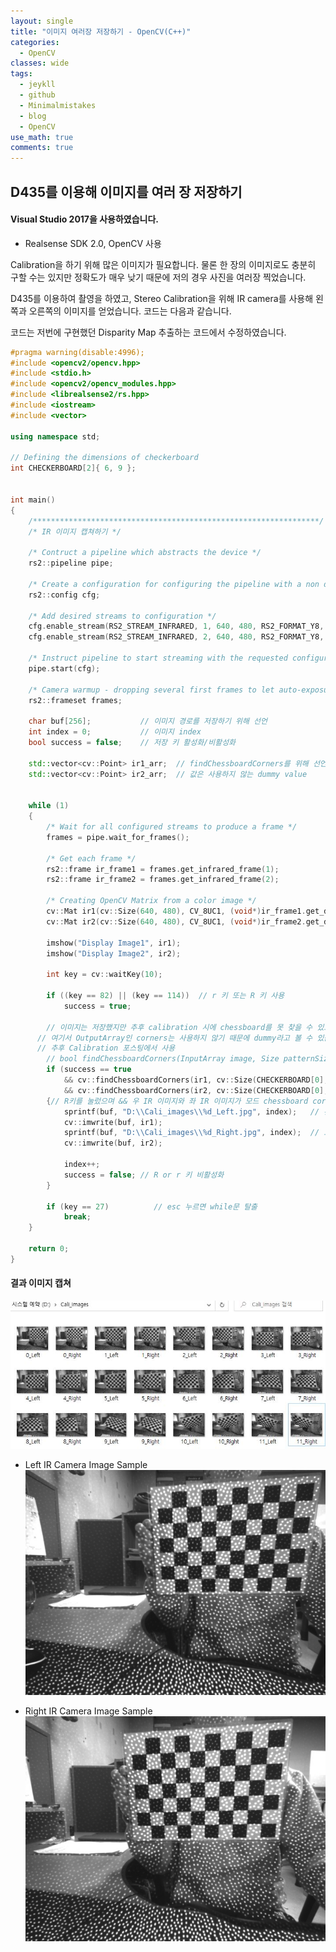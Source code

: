 ```yaml
---
layout: single
title: "이미지 여러장 저장하기 - OpenCV(C++)"
categories:
  - OpenCV
classes: wide
tags:
  - jeykll
  - github
  - Minimalmistakes
  - blog
  - OpenCV
use_math: true
comments: true
---
```


## D435를 이용해 이미지를 여러 장 저장하기

#### Visual Studio 2017을 사용하였습니다.

+ Realsense SDK 2.0, OpenCV 사용

Calibration을 하기 위해 많은 이미지가 필요합니다. 물론 한 장의 이미지로도 충분히 구할 수는 있지만 정확도가 매우 낮기 때문에 저의 경우 사진을 여러장 찍었습니다.

D435를 이용하여 촬영을 하였고, Stereo Calibration을 위해 IR camera를 사용해 왼쪽과 오른쪽의 이미지를 얻었습니다. 코드는 다음과 같습니다.

코드는 저번에 구현했던 Disparity Map 추출하는 코드에서 수정하였습니다.

```c++
#pragma warning(disable:4996);
#include <opencv2/opencv.hpp>
#include <stdio.h>
#include <opencv2/opencv_modules.hpp>
#include <librealsense2/rs.hpp>
#include <iostream>
#include <vector>

using namespace std;

// Defining the dimensions of checkerboard
int CHECKERBOARD[2]{ 6, 9 };


int main()
{
	/****************************************************************/
	/* IR 이미지 캡쳐하기 */

	/* Contruct a pipeline which abstracts the device */
	rs2::pipeline pipe;

	/* Create a configuration for configuring the pipeline with a non default profile */
	rs2::config cfg;

	/* Add desired streams to configuration */
	cfg.enable_stream(RS2_STREAM_INFRARED, 1, 640, 480, RS2_FORMAT_Y8, 30);
	cfg.enable_stream(RS2_STREAM_INFRARED, 2, 640, 480, RS2_FORMAT_Y8, 30);

	/* Instruct pipeline to start streaming with the requested configuration */
	pipe.start(cfg);

	/* Camera warmup - dropping several first frames to let auto-exposure stabilize */
	rs2::frameset frames;

	char buf[256];           // 이미지 경로를 저장하기 위해 선언
	int index = 0;           // 이미지 index
	bool success = false;    // 저장 키 활성화/비활성화

	std::vector<cv::Point> ir1_arr;  // findChessboardCorners를 위해 선언하였지만
	std::vector<cv::Point> ir2_arr;  // 값은 사용하지 않는 dummy value


	while (1)
	{
		/* Wait for all configured streams to produce a frame */
		frames = pipe.wait_for_frames();

		/* Get each frame */
		rs2::frame ir_frame1 = frames.get_infrared_frame(1);
		rs2::frame ir_frame2 = frames.get_infrared_frame(2);

		/* Creating OpenCV Matrix from a color image */
		cv::Mat ir1(cv::Size(640, 480), CV_8UC1, (void*)ir_frame1.get_data(), cv::Mat::AUTO_STEP);  // 왼쪽
		cv::Mat ir2(cv::Size(640, 480), CV_8UC1, (void*)ir_frame2.get_data(), cv::Mat::AUTO_STEP);  // 오른쪽

		imshow("Display Image1", ir1);
		imshow("Display Image2", ir2);

		int key = cv::waitKey(10);

		if ((key == 82) || (key == 114))  // r 키 또는 R 키 사용
			success = true;

		// 이미지는 저장했지만 추후 calibration 시에 chessboard를 못 찾을 수 있으므로 찾았을 때만 이미지 저장한다.
      // 여기서 OutputArray인 corners는 사용하지 않기 때문에 dummy라고 볼 수 있습니다.
      // 추후 Calibration 포스팅에서 사용
		// bool findChessboardCorners(InputArray image, Size patternSize, OutputArray corners, int flags = CALIB_CB_ADAPTIVE_THRESH + CALIB_CB_NORMALIZE_IMAGE )
		if (success == true
			&& cv::findChessboardCorners(ir1, cv::Size(CHECKERBOARD[0], CHECKERBOARD[1]), ir1_arr, cv::CALIB_CB_ADAPTIVE_THRESH + cv::CALIB_CB_NORMALIZE_IMAGE)
			&& cv::findChessboardCorners(ir2, cv::Size(CHECKERBOARD[0], CHECKERBOARD[1]), ir2_arr, cv::CALIB_CB_ADAPTIVE_THRESH + cv::CALIB_CB_NORMALIZE_IMAGE))
		{// R키를 눌렀으며 && 우 IR 이미지와 좌 IR 이미지가 모드 chessboard corner를 찾을 때만 저장되도록
			sprintf(buf, "D:\\Cali_images\\%d_Left.jpg", index);   // 왼쪽 이미지 저장
			cv::imwrite(buf, ir1);
			sprintf(buf, "D:\\Cali_images\\%d_Right.jpg", index);  // 오른쪽 이미지 저장
			cv::imwrite(buf, ir2);

			index++;
			success = false; // R or r 키 비활성화
		}

		if (key == 27)			// esc 누르면 while문 탈출
			break;
	}

	return 0;
}
```

#### 결과 이미지 캡쳐  

![폴더 이미지](/img/CaptureImagesForCalibration.jpg)  

+ Left IR Camera Image Sample  
![폴더 이미지](/img/LeftIRImage.jpg)  

+ Right IR Camera Image Sample  
![폴더 이미지](/img/RightIRImage.jpg)  
